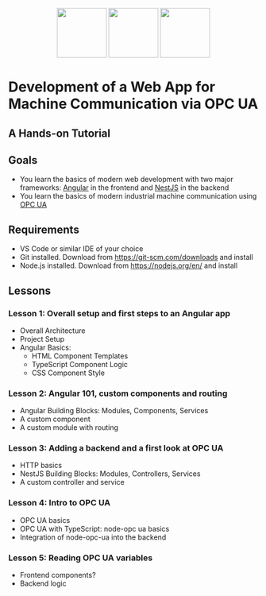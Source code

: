 <p align="center">
    <img height="100px" src="https://github.com/aljoshakoecher/opcua-webapp-tutorial/blob/documentation/images/images/opc-ua-icon.png?raw=true">
	<img height="100px" src="https://github.com/aljoshakoecher/opcua-webapp-tutorial/blob/documentation/images/images/angular-icon.png?raw=true">
	<img height="100px" src="https://github.com/aljoshakoecher/opcua-webapp-tutorial/blob/documentation/images/images/nestjs-icon.png?raw=true">

<h1>Development of a Web App for Machine Communication via OPC UA</h1>

<h2>A Hands-on Tutorial</h2>
</p>



## Goals
- You learn the basics of modern web development with two major frameworks: [Angular](https://angular.io/) in the frontend and [NestJS](https://nestjs.com/) in the backend
- You learn the basics of modern industrial machine communication using [OPC UA](https://opcfoundation.org/about/opc-technologies/opc-ua/)

## Requirements
- VS Code or similar IDE of your choice
- Git installed. Download from https://git-scm.com/downloads and install
- Node.js installed. Download from https://nodejs.org/en/ and install

## Lessons

### Lesson 1: Overall setup and first steps to an Angular app
- Overall Architecture
- Project Setup 
- Angular Basics:
  - HTML Component Templates
  - TypeScript Component Logic
  - CSS Component Style

### Lesson 2: Angular 101, custom components and routing
- Angular Building Blocks: Modules, Components, Services
- A custom component 
- A custom module with routing

### Lesson 3: Adding a backend and a first look at OPC UA
- HTTP basics 
- NestJS Building Blocks: Modules, Controllers, Services
- A custom controller and service

### Lesson 4: Intro to OPC UA
- OPC UA basics
- OPC UA with TypeScript: node-opc ua basics
- Integration of node-opc-ua into the backend

### Lesson 5: Reading OPC UA variables
- Frontend components?
- Backend logic

